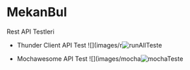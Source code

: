 # MekanBul 
Rest API Testleri
-  Thunder Client API Test
![](images/r![runAllTeste](https://user-images.githubusercontent.com/96134531/204568530-a88e550b-b9f9-439b-bec3-77c04389e1cc.png)

-  Mochawesome API Test
![](images/mocha![mochaTeste](https://user-images.githubusercontent.com/96134531/204568624-56ef3cfe-8670-48ee-9608-514609bcd1f6.png)


